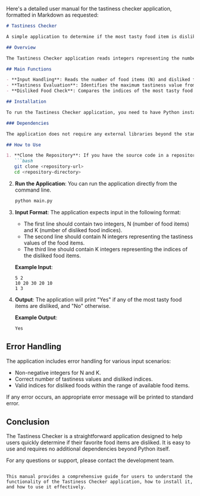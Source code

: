 Here's a detailed user manual for the tastiness checker application, formatted in Markdown as requested:

```markdown
# Tastiness Checker

A simple application to determine if the most tasty food item is disliked by the user.

## Overview

The Tastiness Checker application reads integers representing the number of food items and disliked food indices, evaluates the tastiness values of the food items, and checks if any of the most tasty items are disliked. The application outputs "Yes" if any of the most tasty items are disliked, and "No" otherwise.

## Main Functions

- **Input Handling**: Reads the number of food items (N) and disliked food indices (K) from standard input.
- **Tastiness Evaluation**: Identifies the maximum tastiness value from the provided tastiness values.
- **Disliked Food Check**: Compares the indices of the most tasty food items with the disliked food indices to determine if there is any overlap.

## Installation

To run the Tastiness Checker application, you need to have Python installed on your system. You can download Python from [python.org](https://www.python.org/downloads/).

### Dependencies

The application does not require any external libraries beyond the standard Python library. Ensure you have Python 3.x installed.

## How to Use

1. **Clone the Repository**: If you have the source code in a repository, clone it to your local machine.
   ```bash
   git clone <repository-url>
   cd <repository-directory>
   ```

2. **Run the Application**: You can run the application directly from the command line.
   ```bash
   python main.py
   ```

3. **Input Format**: The application expects input in the following format:
   - The first line should contain two integers, N (number of food items) and K (number of disliked food indices).
   - The second line should contain N integers representing the tastiness values of the food items.
   - The third line should contain K integers representing the indices of the disliked food items.

   **Example Input**:
   ```
   5 2
   10 20 30 20 10
   1 3
   ```

4. **Output**: The application will print "Yes" if any of the most tasty food items are disliked, and "No" otherwise.

   **Example Output**:
   ```
   Yes
   ```

## Error Handling

The application includes error handling for various input scenarios:
- Non-negative integers for N and K.
- Correct number of tastiness values and disliked indices.
- Valid indices for disliked foods within the range of available food items.

If any error occurs, an appropriate error message will be printed to standard error.

## Conclusion

The Tastiness Checker is a straightforward application designed to help users quickly determine if their favorite food items are disliked. It is easy to use and requires no additional dependencies beyond Python itself.

For any questions or support, please contact the development team.
```

This manual provides a comprehensive guide for users to understand the functionality of the Tastiness Checker application, how to install it, and how to use it effectively.